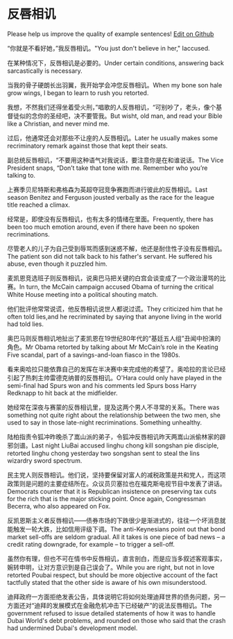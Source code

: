 # 反唇相讥

Please help us improve the quality of example sentences! [Edit on Github](https://github.com/jiyushe/jiyu-example-sentence-source/blob/main/chinese/fanchunxiangji.md)

<p><span class="chinese">“你就是不看好她，”我反唇相讥。</span><span class="english">"You just don't believe in her," Iaccused.</span></p>

<p><span class="chinese">在某种情况下，反唇相讥是必要的。</span><span class="english">Under certain conditions, answering back sarcastically is necessary.</span></p>

<p><span class="chinese">当我的骨子硬朗长出羽翼，我开始学会冲您反唇相讥。</span><span class="english">When my bone son hale grow wings, I began to learn to rush you retorted.</span></p>

<p><span class="chinese">我想，不然我们还得坐着受火刑，”唱歌的人反唇相讥，“可别吵了，老头，像个基督徒似的念你的圣经吧，决不要管我。</span><span class="english">But wisht, old man, and read your Bible like a Christian, and never mind me.</span></p>

<p><span class="chinese">过后，他通常还会对那些不让座的人反唇相讥。</span><span class="english">Later he usually makes some recriminatory remark against those that kept their seats.</span></p>

<p><span class="chinese">副总统反唇相讥，“不要用这种语气对我说话，要注意你是在和谁说话。</span><span class="english">The Vice President snaps, “Don’t take that tone with me. Remember who you’re talking to.</span></p>

<p><span class="chinese">上赛季贝尼特斯和弗格森为英超夺冠竞争赛跑而进行彼此的反唇相讥。</span><span class="english">Last season Benitez and Ferguson jousted verbally as the race for the league title reached a climax.</span></p>

<p><span class="chinese">经常是，即使没有反唇相讥，也有太多的情绪在里面。</span><span class="english">Frequently, there has been too much emotion around, even if there have been no spoken recriminations.</span></p>

<p><span class="chinese">尽管老人的儿子为自己受到辱骂而感到迷惑不解，他还是耐住性子没有反唇相讥。</span><span class="english">The patient son did not talk back to his father's servant. He suffered his abuse, even though it puzzled him.</span></p>

<p><span class="chinese">麦凯恩竞选班子则反唇相讥，说奥巴马把关键的白宫会谈变成了一个政治漫骂的比赛。</span><span class="english">In turn, the McCain campaign accused Obama of turning the critical White House meeting into a political shouting match.</span></p>

<p><span class="chinese">他们批评他常常说谎，他反唇相讥说世人都说过谎。</span><span class="english">They criticized him that he often told lies,and he recriminated by saying that anyone living in the world had told lies.</span></p>

<p><span class="chinese">奥巴马则反唇相讥地扯出了麦凯恩在19世纪80年代的“基廷五人组”丑闻中扮演的角色。</span><span class="english">Mr Obama retorted by talking about Mr McCain’s role in the Keating Five scandal, part of a savings-and-loan fiasco in the 1980s.</span></p>

<p><span class="chinese">看来奥哈拉只能依靠自己的发挥在半决赛中来完成他的希望了。奥哈拉的言论已经引起了热刺主帅雷德克纳普的反唇相讥。</span><span class="english">O'Hara could only have played in the semi-final had Spurs won and his comments led Spurs boss Harry Redknapp to hit back at the midfielder.</span></p>

<p><span class="chinese">她经常在深夜与赛蒙的反唇相讥里，提及这两个男人不寻常的关系。</span><span class="english">There was something not quite right about the relationship between the two men, she used to say in those late-night recriminations. Something unhealthy.</span></p>

<p><span class="chinese">陆柏指责令狐冲昨晚杀了嵩山派的弟子，令狐冲反唇相讥昨天两嵩山派偷林家的辟邪剑谱。</span><span class="english">Last night LiuBai accused linghu chong kill songshan pie disciple, retorted linghu chong yesterday two songshan sent to steal the lins wizardry sword spectrum.</span></p>

<p><span class="chinese">民主党人则反唇相讥。他们说，坚持要保留对富人的减税政策是共和党人，而这项政策则是问题的主要症结所在。众议员贝塞拉也在福克斯电视节目中发表了讲话。</span><span class="english">Democrats counter that it is Republican insistence on preserving tax cuts for the rich that is the major sticking point. Once again, Congressman Becerra, who also appeared on Fox.</span></p>

<p><span class="chinese">反凯恩斯主义者反唇相讥——债券市场的下跌很少是渐进式的，往往一个坏消息就能触发一轮大跌，比如信用评级下调。</span><span class="english">The anti-Keynesians point out that bond market sell-offs are seldom gradual. All it takes is one piece of bad news – a credit rating downgrade, for example – to trigger a sell-off.</span></p>

<p><span class="chinese">虽然你有理，但也不可在情书中反唇相讥，直言剖白，而是应当多叙述客观事实，婉转申明，让对方意识到是自己误会了。</span><span class="english">While you are right, but not in love retorted Poubai respect, but should be more objective account of the fact tactfully stated that the other side is aware of his own misunderstood.</span></p>

<p><span class="chinese">迪拜政府一方面拒绝发表公告，具体说明它将如何处理迪拜世界的债务问题，另一方面还对“迪拜的发展模式在金融危机冲击下已经破产”的说法反唇相讥。</span><span class="english">The government refused to issue detailed statements of how it was to handle Dubai World's debt problems, and rounded on those who said that the crash had undermined Dubai's development model.</span></p>


